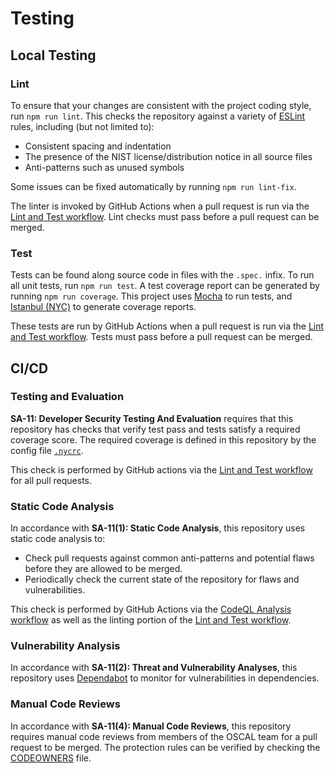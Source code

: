 # Testing

## Local Testing

### Lint

To ensure that your changes are consistent with the project coding style, run `npm run lint`.
This checks the repository against a variety of [ESLint](https://eslint.org/) rules, including (but not limited to):

-   Consistent spacing and indentation
-   The presence of the NIST license/distribution notice in all source files
-   Anti-patterns such as unused symbols

Some issues can be fixed automatically by running `npm run lint-fix`.

The linter is invoked by GitHub Actions when a pull request is run via the [Lint and Test workflow](./.github/workflows/test.yaml).
Lint checks must pass before a pull request can be merged.

### Test

Tests can be found along source code in files with the `.spec.` infix.
To run all unit tests, run `npm run test`.
A test coverage report can be generated by running `npm run coverage`.
This project uses [Mocha](https://mochajs.org/) to run tests, and [Istanbul (NYC)](https://istanbul.js.org/) to generate coverage reports.

These tests are run by GitHub Actions when a pull request is run via the [Lint and Test workflow](./.github/workflows/test.yaml).
Tests must pass before a pull request can be merged.

## CI/CD

### Testing and Evaluation

**SA-11: Developer Security Testing And Evaluation** requires that this repository has checks that verify test pass and tests satisfy a required coverage score.
The required coverage is defined in this repository by the config file [`.nycrc`](./.nycrc).

This check is performed by GitHub actions via the [Lint and Test workflow](./.github/workflows/test.yaml) for all pull requests.

### Static Code Analysis

In accordance with **SA-11(1): Static Code Analysis**, this repository uses static code analysis to:

-   Check pull requests against common anti-patterns and potential flaws before they are allowed to be merged.
-   Periodically check the current state of the repository for flaws and vulnerabilities.

This check is performed by GitHub Actions via the [CodeQL Analysis workflow](./.github/workflows/codeql-analysis.yaml) as well as the linting portion of the [Lint and Test workflow](./.github/workflows/test.yaml).

### Vulnerability Analysis

In accordance with **SA-11(2): Threat and Vulnerability Analyses**, this repository uses [Dependabot](https://github.com/dependabot) to monitor for vulnerabilities in dependencies.

### Manual Code Reviews

In accordance with **SA-11(4): Manual Code Reviews**, this repository requires manual code reviews from members of the OSCAL team for a pull request to be merged.
The protection rules can be verified by checking the [CODEOWNERS](./.github/CODEOWNERS) file.
